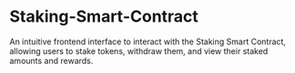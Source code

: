 # Staking-Smart-Contract
An intuitive frontend interface to interact with the Staking Smart Contract, allowing users to stake tokens, withdraw them, and view their staked amounts and rewards.

